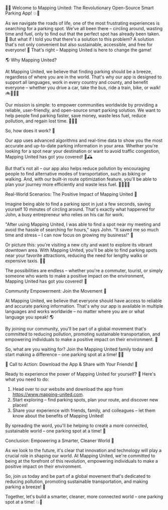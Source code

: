 🚗💥 Welcome to Mapping United: The Revolutionary Open-Source Smart Parking App! 💥🚗

As we navigate the roads of life, one of the most frustrating experiences is searching for a parking spot. We've all been there – circling around, wasting time and fuel, only to find out that the perfect spot has already been taken. 🤯 But what if I told you that there's a solution to this problem? A solution that's not only convenient but also sustainable, accessible, and free for everyone! 🌟 That's right – Mapping United is here to change the game!

🌎 Why Mapping United?

At Mapping United, we believe that finding parking should be a breeze, regardless of where you are in the world. That's why our app is designed to support all languages, work in every country and county, and benefit everyone – whether you drive a car, take the bus, ride a train, bike, or walk! 🚲🚌🏃‍♀️

Our mission is simple: to empower communities worldwide by providing a reliable, user-friendly, and open-source smart parking solution. We want to help people find parking faster, save money, waste less fuel, reduce pollution, and regain lost time. 💸💪🌟

So, how does it work? 🤔

Our app uses advanced algorithms and real-time data to show you the most accurate and up-to-date parking information in your area. Whether you're looking for a spot near your destination or want to avoid traffic congestion, Mapping United has got you covered! 📍🕰️

But that's not all – our app also helps reduce pollution by encouraging people to find alternative modes of transportation, such as biking or walking. And, with our built-in route optimization feature, you'll be able to plan your journey more efficiently and waste less fuel. 🚴‍♂️🏃‍♂️

Real-World Scenarios: The Positive Impact of Mapping United 💪

Imagine being able to find a parking spot in just a few seconds, saving yourself 10 minutes of circling around. That's exactly what happened for John, a busy entrepreneur who relies on his car for work.

"After using Mapping United, I was able to find a spot near my meeting and avoid the hassle of searching for hours," says John. "It saved me so much time and stress – I can now focus on growing my business!" 💼

Or picture this: you're visiting a new city and want to explore its vibrant downtown area. With Mapping United, you'll be able to find parking spots near your favorite attractions, reducing the need for lengthy walks or expensive taxis. 🌆🚌

The possibilities are endless – whether you're a commuter, tourist, or simply someone who wants to make a positive impact on the environment, Mapping United has got you covered! 🌟

Community Empowerment: Join the Movement 💪

At Mapping United, we believe that everyone should have access to reliable and accurate parking information. That's why our app is available in multiple languages and works worldwide – no matter where you are or what language you speak! 🌎

By joining our community, you'll be part of a global movement that's committed to reducing pollution, promoting sustainable transportation, and empowering individuals to make a positive impact on their environment. 💪

So, what are you waiting for? Join the Mapping United family today and start making a difference – one parking spot at a time! 🚗💥

📲 Call to Action: Download the App & Share with Your Friends! 👫

Ready to experience the power of Mapping United for yourself? 🤔 Here's what you need to do:

1. Head over to our website and download the app from https://www.mapping-united.com.
2. Start exploring – find parking spots, plan your route, and discover new places!
3. Share your experience with friends, family, and colleagues – let them know about the benefits of Mapping United!

By spreading the word, you'll be helping to create a more connected, sustainable world – one parking spot at a time! 🌟

Conclusion: Empowering a Smarter, Cleaner World 💪

As we look to the future, it's clear that innovation and technology will play a crucial role in shaping our world. At Mapping United, we're committed to being at the forefront of this revolution, empowering individuals to make a positive impact on their environment.

So, join us today and be part of a global movement that's dedicated to reducing pollution, promoting sustainable transportation, and making parking a breeze! 🌟

Together, let's build a smarter, cleaner, more connected world – one parking spot at a time! 💥🚗